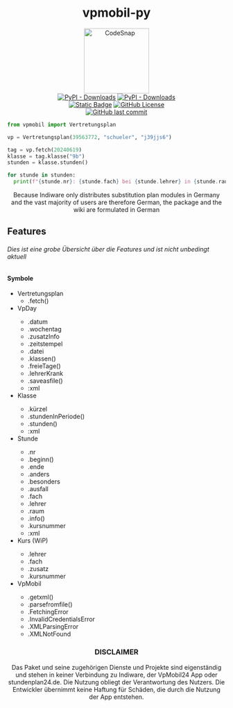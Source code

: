 <h1 align="center">vpmobil-py</h1>
<p align="center">
  <a href="#"><img alt="CodeSnap" height="150" src="https://github.com/user-attachments/assets/27152a55-aa5e-4d80-bbd3-7dc64b35e77e"></a>
  <br>
  <a href="https://pypi.org/project/vpmobil">
    <img alt="PyPI - Downloads" src="https://img.shields.io/pypi/v/vpmobil?style=for-the-badge&logo=pypi&logoColor=white&label=Version&color=5865F2"></a>
  <a href="https://pypi.org/project/vpmobil/">
    <img alt="PyPI - Downloads" src="https://img.shields.io/pypi/dw/vpmobil?style=for-the-badge&logo=pypi&logoColor=white&label=Downloads&color=5865F2"></a>
  <br>
  <a href="https://annhilati.gitbook.io/vpmobil">
    <img alt="Static Badge" src="https://img.shields.io/badge/Gitbook-Documentation?style=for-the-badge&logo=gitbook&logoColor=white&label=Documentation&color=23A55A"></a>
  <a href="https://github.com/annhilati/vpmobil-py?tab=GPL-3.0-1-ov-file">
    <img alt="GitHub License" src="https://img.shields.io/github/license/annhilati/vpmobil-py?style=for-the-badge&label=Lizenz&color=F23F42"></a>
  <br>
  <a href="https://github.com/annhilati/vpmobil-py">
    <img alt="GitHub last commit" src="https://img.shields.io/github/last-commit/annhilati/vpmobil-py?style=for-the-badge&logo=github&label=Letzter%20Commit&color=23A55A"></a>  

```python
from vpmobil import Vertretungsplan

vp = Vertretungsplan(39563772, "schueler", "j39jjs6")

tag = vp.fetch(20240619)
klasse = tag.klasse("9b")
stunden = klasse.stunden()

for stunde in stunden:
  print(f"{stunde.nr}: {stunde.fach} bei {stunde.lehrer} in {stunde.raum}")
```

  <p align="center">Because Indiware only distributes substitution plan modules in Germany and the vast majority of users are therefore German, the package and the wiki are formulated in German</p>
</p>

<h2>Features</h2>
<h6>Dies ist eine grobe Übersicht über die Features und ist nicht unbedingt aktuell</h6>
<h4>Symbole</h4>
<ul>
  <li>Vertretungsplan
    <ul>
      <li>.fetch()</li>
    </ul>
  </li>
  <li>VpDay</li>
    <ul>
      <li>.datum</li>
      <li>.wochentag</li>
      <li>.zusatzInfo</li>
      <li>.zeitstempel</li>
      <li>.datei</li>
      <li>.klassen()</li>
      <li>.freieTage()</li>
      <li>.lehrerKrank</li>
      <li>.saveasfile()</li>
      <li>:xml</li>
    </ul>
  <li>Klasse</li>
    <ul>
      <li>.kürzel</li>
      <li>.stundenInPeriode()</li>
      <li>.stunden()</li>
      <li>:xml</li>
    </ul>
  <li>Stunde</li>
    <ul>
      <li>.nr</li>
      <li>.beginn()</li>
      <li>.ende</li>
      <li>.anders</li>
      <li>.besonders</li>
      <li>.ausfall</li>
      <li>.fach</li>
      <li>.lehrer</li>
      <li>.raum</li>
      <li>.info()</li>
      <li>.kursnummer</li>
      <li>:xml</li>
    </ul>
  <li>Kurs (WiP)</li>
    <ul>
      <li>.lehrer</li>
      <li>.fach</li>
      <li>.zusatz</li>
      <li>.kursnummer</li>
    </ul>
  <li>VpMobil</li>
    <ul>
      <li>.getxml()</li>
      <li>.parsefromfile()</li>
      <li>.FetchingError</li>
      <li>.InvalidCredentialsError</li>
      <li>.XMLParsingError</li>
      <li>.XMLNotFound</li>
    </ul>
  </li>
</ul>



<h3 align="center"> DISCLAIMER </h3>
<p align="center">
  Das Paket und seine zugehörigen Dienste und Projekte sind eigenständig und stehen in keiner Verbindung zu Indiware, der VpMobil24 App oder stundenplan24.de. Die Nutzung obliegt der Verantwortung des Nutzers. Die   Entwickler übernimmt keine Haftung für Schäden, die durch die Nutzung der App entstehen.
</p>

<!-- https://annhilati.gitbook.io/db/pypi-upload>
